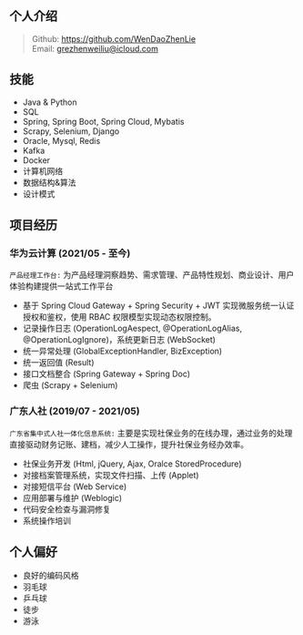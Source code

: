 ## 个人介绍  
> Github: https://github.com/WenDaoZhenLie  
> Email: grezhenweiliu@icloud.com

## 技能
* Java & Python
* SQL
* Spring, Spring Boot, Spring Cloud, Mybatis
* Scrapy, Selenium, Django
* Oracle, Mysql, Redis
* Kafka
* Docker
* 计算机网络
* 数据结构&算法
* 设计模式

## 项目经历
### 华为云计算 (2021/05 - 至今)
`产品经理工作台:` 为产品经理洞察趋势、需求管理、产品特性规划、商业设计、用户体验构建提供一站式工作平台
* 基于 Spring Cloud Gateway + Spring Security + JWT 实现微服务统一认证授权和鉴权，使用 RBAC 权限模型实现动态权限控制。
* 记录操作日志 (OperationLogAespect, @OperationLogAlias, @OperationLogIgnore)，系统更新日志 (WebSocket)
* 统一异常处理 (GlobalExceptionHandler, BizException)
* 统一返回值 (Result)
* 接口文档整合 (Spring Gateway + Spring Doc)
* 爬虫 (Scrapy + Selenium)

### 广东人社 (2019/07 - 2021/05)
`广东省集中式人社一体化信息系统:` 主要是实现社保业务的在线办理，通过业务的处理直接驱动财务记账、建档，减少人工操作，提升社保业务经办效率。
* 社保业务开发 (Html, jQuery, Ajax, Oralce StoredProcedure)
* 对接档案管理系统，实现文件扫描、上传 (Applet)
* 对接短信平台 (Web Service)
* 应用部署与维护 (Weblogic)
* 代码安全检查与漏洞修复
* 系统操作培训

## 个人偏好
* 良好的编码风格
* 羽毛球
* 乒乓球
* 徒步
* 游泳